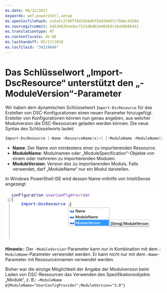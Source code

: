 ```yaml
---
ms.date: 06/12/2017
keywords: wmf,powershell,setup
ms.openlocfilehash: ce5afc2f90f78433b64bf5b41946fc7506c43504
ms.sourcegitcommit: 54534635eedacf531d8d6344019dc16a50b8b441
ms.translationtype: HT
ms.contentlocale: de-DE
ms.lasthandoff: 05/17/2018
ms.locfileid: "34219649"
---
```

# <a name="import-dscresource-keyword-supports--moduleversion-parameter"></a>Das Schlüsselwort „Import-DscResource“ unterstützt den „-ModuleVersion“-Parameter

Wir haben dem dynamischen Schlüsselwort `Import-DscResource` für das Erstellen von DSC-Konfigurationen einen neuen Parameter hinzugefügt. Ersteller von Konfigurationen können nun genau angeben, aus welcher Modulversion die DSC-Ressourcen geladen werden können. Die neue Syntax des Schlüsselworts lautet:

```powershell
Import-DscResource [-Name <ResourceName(s)>] [-ModuleName <ModuleName(s)>] [-ModuleVersion <ModuleVersion>]
```

* **Name**: Der Name von mindestens einer zu importierenden Ressource.
* **ModuleName**: Modulnamen oder „ModuleSpecification“-Objekte von einem oder mehreren zu importierenden Modulen.
* **ModuleVersion**: Version des zu importierenden Moduls. Falls verwendet, darf „ModuleName“ nur ein Modul darstellen.

In Windows PowerShell ISE wird dessen Name mithilfe von IntelliSense angezeigt:

![](../images/Import-DscResource-Modversion.jpg)

**Hinweis:**: Der `–ModuleVersion`-Parameter kann nur in Kombination mit dem `–ModuleName`-Parameter verwendet werden. Er kann nicht nur mit dem `–Name`-Parameter mit Ressourcennamen verwendet werden.

Bisher war die einzige Möglichkeit der Angabe der Modulversion beim Laden von DSC-Ressourcen das Verwenden des Spezifikationsobjekts „Module“, z. B.: `–ModuleName @{ModuleName="UserConfigProvider";ModuleVersion="3.0"}`
